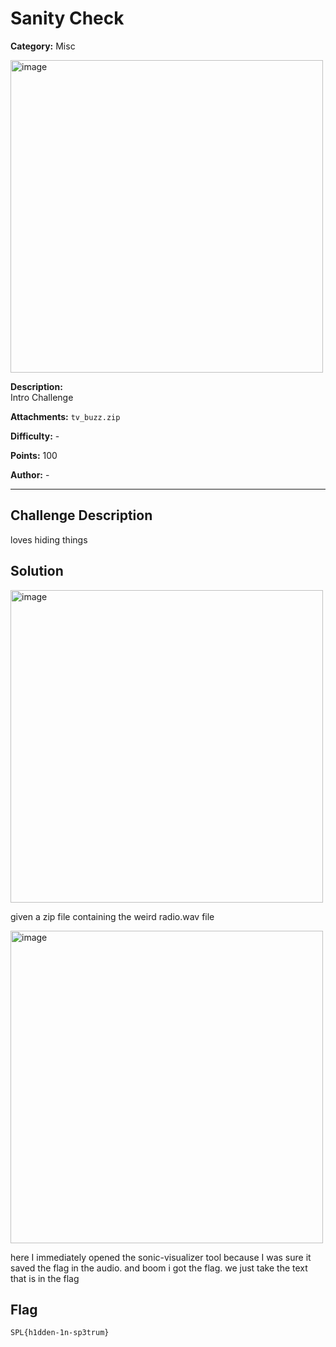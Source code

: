 # Sanity Check

**Category:** Misc  

<img width="500" height="500" alt="image" src="https://github.com/user-attachments/assets/288f9eb3-f7b8-4644-b9c8-a66637fc0c0d" />

**Description:**  
Intro Challenge

**Attachments:**  ```tv_buzz.zip``` 

**Difficulty:** -  

**Points:** 100 

**Author:** - 

---

## Challenge Description
loves hiding things

## Solution
<img width="500" height="500" alt="image" src="https://github.com/user-attachments/assets/ade6f4a6-78f3-4505-a28a-8244a7a21525" />

given a zip file containing the weird radio.wav file

<img width="500" height="500" alt="image" src="https://github.com/user-attachments/assets/e0153bd9-c4bf-4260-b7b4-e56b2adc448b" />

here I immediately opened the sonic-visualizer tool because I was sure it saved the flag in the audio. and boom i got the flag. we just take the text that is in the flag

## Flag

```
SPL{h1dden-1n-sp3trum} 
```
